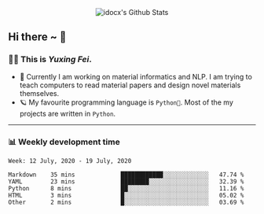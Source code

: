
<div align="center">
    <img align="center" src="https://github-readme-stats.vercel.app/api?username=idocx&&show_icons=true" alt="idocx's Github Stats"></img>
</div>

## Hi there ~ 👋
### 🧑🏻 This is *Yuxing Fei*. ‍

- 🚀 Currently I am working on material informatics and NLP. I am trying to teach computers to read material papers and design novel materials themselves.
- 🪐 My favourite programming language is `Python🐍`. Most of the my projects are written in `Python`.

---

### 📊 Weekly development time
<!--START_SECTION:waka-->
```text
Week: 12 July, 2020 - 19 July, 2020

Markdown    35 mins             ████████████░░░░░░░░░░░░░   47.74 % 
YAML        23 mins             ████████░░░░░░░░░░░░░░░░░   32.39 % 
Python      8 mins              ██░░░░░░░░░░░░░░░░░░░░░░░   11.16 % 
HTML        3 mins              █░░░░░░░░░░░░░░░░░░░░░░░░   05.02 % 
Other       2 mins              █░░░░░░░░░░░░░░░░░░░░░░░░   03.69 %
```
<!--END_SECTION:waka-->
